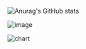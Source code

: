 ![Anurag's GitHub stats](https://github-readme-stats.vercel.app/api?username=bok-h22&show_icons=true&theme=default)


![image](https://img.shields.io/badge/samsung%20laptop-1428A0?style=for-the-badge&logo=Samsung&logoColor=white)

![chart](https://github-readme-activity-graph.cyclic.app/graph?username={bok-h22}&theme={github})